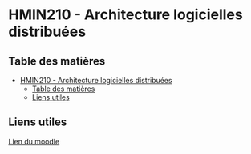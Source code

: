 # HMIN210 - Architecture logicielles distribuées

## Table des matières
- [HMIN210 - Architecture logicielles distribuées](#hmin210---architecture-logicielles-distribuées)
  - [Table des matières](#table-des-matières)
  - [Liens utiles](#liens-utiles)

## Liens utiles
[Lien du moodle](https://moodle.umontpellier.fr/course/view.php?id=5889)